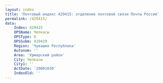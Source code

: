 ```yaml
---
layout: index
title: 'Почтовый индекс 429415: отделение почтовой связи Почты России'
permalink: /429415/
data:
    Index: 429415
    OPSName: Челкасы
    OPSType: О
    OPSSubm: 429429
    Region: 'Чувашия Республика'
    Autonom: ''
    Area: 'Урмарский район'
    City: Челкасы
    City1: ''
    ActDate: '20001030'
    IndexOld: ''
---
```

